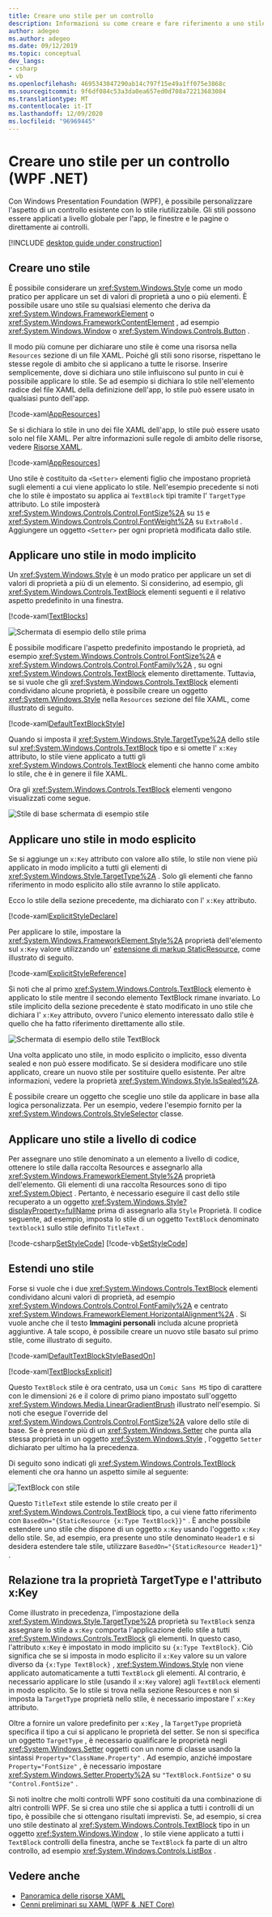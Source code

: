 ```yaml
---
title: Creare uno stile per un controllo
description: Informazioni su come creare e fare riferimento a uno stile di controllo in Windows Presentation Foundation e .NET.
author: adegeo
ms.author: adegeo
ms.date: 09/12/2019
ms.topic: conceptual
dev_langs:
- csharp
- vb
ms.openlocfilehash: 4695343047290ab14c797f15e49a1ff075e3868c
ms.sourcegitcommit: 9f6df084c53a3da0ea657ed0d708a72213683084
ms.translationtype: MT
ms.contentlocale: it-IT
ms.lasthandoff: 12/09/2020
ms.locfileid: "96969445"
---
```

# <a name="create-a-style-for-a-control-wpf-net"></a>Creare uno stile per un controllo (WPF .NET)

Con Windows Presentation Foundation (WPF), è possibile personalizzare l'aspetto di un controllo esistente con lo stile riutilizzabile. Gli stili possono essere applicati a livello globale per l'app, le finestre e le pagine o direttamente ai controlli.

[!INCLUDE [desktop guide under construction](../../includes/desktop-guide-preview-note.md)]

## <a name="create-a-style"></a>Creare uno stile

È possibile considerare un <xref:System.Windows.Style> come un modo pratico per applicare un set di valori di proprietà a uno o più elementi. È possibile usare uno stile su qualsiasi elemento che deriva da <xref:System.Windows.FrameworkElement> o <xref:System.Windows.FrameworkContentElement> , ad esempio <xref:System.Windows.Window> o <xref:System.Windows.Controls.Button> .

Il modo più comune per dichiarare uno stile è come una risorsa nella `Resources` sezione di un file XAML. Poiché gli stili sono risorse, rispettano le stesse regole di ambito che si applicano a tutte le risorse. Inserire semplicemente, dove si dichiara uno stile influiscono sul punto in cui è possibile applicare lo stile. Se ad esempio si dichiara lo stile nell'elemento radice del file XAML della definizione dell'app, lo stile può essere usato in qualsiasi punto dell'app.

[!code-xaml[AppResources](./snippets/styles-templates-create-apply-style/csharp/App.xaml#AppResources)]

Se si dichiara lo stile in uno dei file XAML dell'app, lo stile può essere usato solo nel file XAML. Per altre informazioni sulle regole di ambito delle risorse, vedere [Risorse XAML](xaml-resources-define.md).

[!code-xaml[AppResources](./snippets/styles-templates-create-apply-style/csharp/WindowSingleResource.xaml#WindowResources)]

Uno stile è costituito da `<Setter>` elementi figlio che impostano proprietà sugli elementi a cui viene applicato lo stile. Nell'esempio precedente si noti che lo stile è impostato su applica ai `TextBlock` tipi tramite l' `TargetType` attributo. Lo stile imposterà <xref:System.Windows.Controls.Control.FontSize%2A> su `15` e <xref:System.Windows.Controls.Control.FontWeight%2A> su `ExtraBold` . Aggiungere un oggetto `<Setter>` per ogni proprietà modificata dallo stile.

## <a name="apply-a-style-implicitly"></a>Applicare uno stile in modo implicito

Un <xref:System.Windows.Style> è un modo pratico per applicare un set di valori di proprietà a più di un elemento. Si considerino, ad esempio, gli <xref:System.Windows.Controls.TextBlock> elementi seguenti e il relativo aspetto predefinito in una finestra.

[!code-xaml[TextBlocks](./snippets/styles-templates-create-apply-style/csharp/Window1.xaml#SnippetTextBlocks)]

![Schermata di esempio dello stile prima](./media/styles-and-templates-overview/stylingintro-textblocksbefore.png "StylingIntro_TextBlocksBefore")

È possibile modificare l'aspetto predefinito impostando le proprietà, ad esempio <xref:System.Windows.Controls.Control.FontSize%2A> e <xref:System.Windows.Controls.Control.FontFamily%2A> , su ogni <xref:System.Windows.Controls.TextBlock> elemento direttamente. Tuttavia, se si vuole che gli <xref:System.Windows.Controls.TextBlock> elementi condividano alcune proprietà, è possibile creare un oggetto <xref:System.Windows.Style> nella `Resources` sezione del file XAML, come illustrato di seguito.

[!code-xaml[DefaultTextBlockStyle](./snippets/styles-templates-create-apply-style/csharp/Window1.xaml#SnippetDefaultTextBlockStyle)]

Quando si imposta il <xref:System.Windows.Style.TargetType%2A> dello stile sul <xref:System.Windows.Controls.TextBlock> tipo e si omette l' `x:Key` attributo, lo stile viene applicato a tutti gli <xref:System.Windows.Controls.TextBlock> elementi che hanno come ambito lo stile, che è in genere il file XAML.

Ora gli <xref:System.Windows.Controls.TextBlock> elementi vengono visualizzati come segue.

![Stile di base schermata di esempio stile](./media/styles-and-templates-overview/stylingintro-textblocksbasestyle.png "StylingIntro_TextBlocksBaseStyle")

## <a name="apply-a-style-explicitly"></a>Applicare uno stile in modo esplicito

Se si aggiunge un `x:Key` attributo con valore allo stile, lo stile non viene più applicato in modo implicito a tutti gli elementi di <xref:System.Windows.Style.TargetType%2A> . Solo gli elementi che fanno riferimento in modo esplicito allo stile avranno lo stile applicato.

Ecco lo stile della sezione precedente, ma dichiarato con l' `x:Key` attributo.

[!code-xaml[ExplicitStyleDeclare](./snippets/styles-templates-create-apply-style/csharp/WindowExplicitStyle.xaml#ExplicitStyleDeclare)]

Per applicare lo stile, impostare la <xref:System.Windows.FrameworkElement.Style%2A> proprietà dell'elemento sul `x:Key` valore utilizzando un' [estensione di markup StaticResource](../../../framework/wpf/advanced/staticresource-markup-extension.md), come illustrato di seguito.

[!code-xaml[ExplicitStyleReference](./snippets/styles-templates-create-apply-style/csharp/WindowExplicitStyle.xaml#ExplicitStyleReference)]

Si noti che al primo <xref:System.Windows.Controls.TextBlock> elemento è applicato lo stile mentre il secondo elemento TextBlock rimane invariato. Lo stile implicito della sezione precedente è stato modificato in uno stile che dichiara l' `x:Key` attributo, ovvero l'unico elemento interessato dallo stile è quello che ha fatto riferimento direttamente allo stile.

![Schermata di esempio dello stile TextBlock](./media/styles-and-templates-overview/create-a-style-explicit-textblock.png "Create-a-Style-Explicit-TextBlock")

Una volta applicato uno stile, in modo esplicito o implicito, esso diventa sealed e non può essere modificato. Se si desidera modificare uno stile applicato, creare un nuovo stile per sostituire quello esistente. Per altre informazioni, vedere la proprietà <xref:System.Windows.Style.IsSealed%2A>.

È possibile creare un oggetto che sceglie uno stile da applicare in base alla logica personalizzata. Per un esempio, vedere l'esempio fornito per la <xref:System.Windows.Controls.StyleSelector> classe.

## <a name="apply-a-style-programmatically"></a>Applicare uno stile a livello di codice

Per assegnare uno stile denominato a un elemento a livello di codice, ottenere lo stile dalla raccolta Resources e assegnarlo alla <xref:System.Windows.FrameworkElement.Style%2A> proprietà dell'elemento. Gli elementi di una raccolta Resources sono di tipo <xref:System.Object> . Pertanto, è necessario eseguire il cast dello stile recuperato a un oggetto <xref:System.Windows.Style?displayProperty=fullName> prima di assegnarlo alla `Style` Proprietà. Il codice seguente, ad esempio, imposta lo stile di un oggetto `TextBlock` denominato `textblock1` sullo stile definito `TitleText` .

[!code-csharp[SetStyleCode](./snippets/styles-templates-create-apply-style/csharp/Window2.xaml.cs#SnippetSetStyleCode)]
[!code-vb[SetStyleCode](./snippets/styles-templates-create-apply-style/vb/MainWindow.xaml.vb#SnippetSetStyleCode)]

## <a name="extend-a-style"></a>Estendi uno stile

Forse si vuole che i due <xref:System.Windows.Controls.TextBlock> elementi condividano alcuni valori di proprietà, ad esempio <xref:System.Windows.Controls.Control.FontFamily%2A> e centrato <xref:System.Windows.FrameworkElement.HorizontalAlignment%2A> . Si vuole anche che il testo **Immagini personali** includa alcune proprietà aggiuntive. A tale scopo, è possibile creare un nuovo stile basato sul primo stile, come illustrato di seguito.

[!code-xaml[DefaultTextBlockStyleBasedOn](./snippets/styles-templates-create-apply-style/csharp/Window2.xaml#SnippetDefaultTextBlockStyleBasedOn)]

[!code-xaml[TextBlocksExplicit](./snippets/styles-templates-create-apply-style/csharp/Window2.xaml#SnippetTextBlocksExplicit)]

Questo `TextBlock` stile è ora centrato, usa un `Comic Sans MS` tipo di carattere con le dimensioni `26` e il colore di primo piano impostato sull'oggetto <xref:System.Windows.Media.LinearGradientBrush> illustrato nell'esempio. Si noti che esegue l'override del <xref:System.Windows.Controls.Control.FontSize%2A> valore dello stile di base. Se è presente più di un <xref:System.Windows.Setter> che punta alla stessa proprietà in un oggetto <xref:System.Windows.Style> , l'oggetto `Setter` dichiarato per ultimo ha la precedenza.

Di seguito sono indicati gli <xref:System.Windows.Controls.TextBlock> elementi che ora hanno un aspetto simile al seguente:

![TextBlock con stile](./media/styles-and-templates-overview/stylingintro-textblocks.png "StylingIntro_TextBlocks")

Questo `TitleText` stile estende lo stile creato per il <xref:System.Windows.Controls.TextBlock> tipo, a cui viene fatto riferimento con `BasedOn="{StaticResource {x:Type TextBlock}}"` . È anche possibile estendere uno stile che dispone di un oggetto `x:Key` usando l'oggetto `x:Key` dello stile. Se, ad esempio, era presente uno stile denominato `Header1` e si desidera estendere tale stile, utilizzare `BasedOn="{StaticResource Header1}"` .

## <a name="relationship-of-the-targettype-property-and-the-xkey-attribute"></a>Relazione tra la proprietà TargetType e l'attributo x:Key

Come illustrato in precedenza, l'impostazione della <xref:System.Windows.Style.TargetType%2A> proprietà su `TextBlock` senza assegnare lo stile a `x:Key` comporta l'applicazione dello stile a tutti <xref:System.Windows.Controls.TextBlock> gli elementi. In questo caso, l'attributo `x:Key` è impostato in modo implicito su `{x:Type TextBlock}`. Ciò significa che se si imposta in modo esplicito il `x:Key` valore su un valore diverso da `{x:Type TextBlock}` , <xref:System.Windows.Style> non viene applicato automaticamente a tutti `TextBlock` gli elementi. Al contrario, è necessario applicare lo stile (usando il `x:Key` valore) agli `TextBlock` elementi in modo esplicito. Se lo stile si trova nella sezione Resources e non si imposta la `TargetType` proprietà nello stile, è necessario impostare l' `x:Key` attributo.

Oltre a fornire un valore predefinito per `x:Key` , la `TargetType` proprietà specifica il tipo a cui si applicano le proprietà del setter. Se non si specifica un oggetto `TargetType` , è necessario qualificare le proprietà negli <xref:System.Windows.Setter> oggetti con un nome di classe usando la sintassi `Property="ClassName.Property"` . Ad esempio, anziché impostare `Property="FontSize"` , è necessario impostare <xref:System.Windows.Setter.Property%2A> su `"TextBlock.FontSize"` o su `"Control.FontSize"` .

Si noti inoltre che molti controlli WPF sono costituiti da una combinazione di altri controlli WPF. Se si crea uno stile che si applica a tutti i controlli di un tipo, è possibile che si ottengano risultati imprevisti. Se, ad esempio, si crea uno stile destinato al <xref:System.Windows.Controls.TextBlock> tipo in un oggetto <xref:System.Windows.Window> , lo stile viene applicato a tutti i `TextBlock` controlli della finestra, anche se `TextBlock` fa parte di un altro controllo, ad esempio <xref:System.Windows.Controls.ListBox> .

## <a name="see-also"></a>Vedere anche

<!-- - [Create a style for a control](styles-templates-create-apply-template.md) -->
- [Panoramica delle risorse XAML](xaml-resources-define.md)
- [Cenni preliminari su XAML (WPF & .NET Core)](xaml.md)
